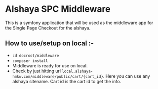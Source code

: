 # Alshaya SPC Middleware

This is a symfony application that will be used as the middleware app for the
Single Page Checkout for the alshaya.

## How to use/setup on local :-
* ``cd docroot/middleware``
* ``composer install``
* Middleware is ready for use on local.
* Check by just hitting url ``local.alshaya-hmkw.com/middleware/public/cart/{cart_id}``.
Here you can use any alshaya sitename. Cart id is the cart id to get the info.
